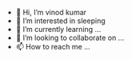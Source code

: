 - 👋 Hi, I’m vinod kumar
- 👀 I’m interested in sleeping
- 🌱 I’m currently learning ...
- 💞️ I’m looking to collaborate on ...
- 📫 How to reach me ...

<!---
pvk6464/pvk6464 is a ✨ special ✨ repository because its `README.md` (this file) appears on your GitHub profile.
You can click the Preview link to take a look at your changes.
--->
